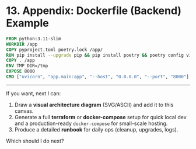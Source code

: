 # 13. Appendix: Dockerfile (Backend) Example
```dockerfile
FROM python:3.11-slim
WORKDIR /app
COPY pyproject.toml poetry.lock /app/
RUN pip install --upgrade pip && pip install poetry && poetry config virtualenvs.create false && poetry install --no-dev
COPY . /app
ENV TMP_DIR=/tmp
EXPOSE 8000
CMD ["uvicorn", "app.main:app", "--host", "0.0.0.0", "--port", "8000"]
```

---

If you want, next I can:
1. Draw a **visual architecture diagram** (SVG/ASCII) and add it to this canvas.  
2. Generate a full **terraform** or **docker-compose** setup for quick local dev and a production-ready `docker-compose` for small-scale hosting.  
3. Produce a detailed **runbook** for daily ops (cleanup, upgrades, logs).

Which should I do next?

